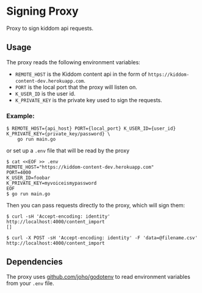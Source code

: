 Signing Proxy
=====
Proxy to sign kiddom api requests.

Usage
----

The proxy reads the following environment variables:
- `REMOTE_HOST` is the Kiddom content api in the form of `https://kiddom-content-dev.herokuapp.com`.
- `PORT` is the local port that the proxy will listen on.
- `K_USER_ID` is the user id.
- `K_PRIVATE_KEY` is the private key used to sign the requests.

### Example:
```
$ REMOTE_HOST={api_host} PORT={local_port} K_USER_ID={user_id} K_PRIVATE_KEY={private_key/password} \
    go run main.go
```
or set up a `.env` file that will be read by the proxy
```
$ cat <<EOF >> .env
REMOTE_HOST="https://kiddom-content-dev.herokuapp.com"
PORT=4000
K_USER_ID=foobar
K_PRIVATE_KEY=myvoiceismypassword
EOF
$ go run main.go
```

Then you can pass requests directly to the proxy, which will sign them:
```
$ curl -sH 'Accept-encoding: identity' http://localhost:4000/content_import
[]

$ curl -X POST -sH 'Accept-encoding: identity' -F 'data=@filename.csv' http://localhost:4000/content_import
```

Dependencies
----

The proxy uses [github.com/joho/godotenv](https://github.com/joho/godotenv) to read environment variables
from your `.env` file.
